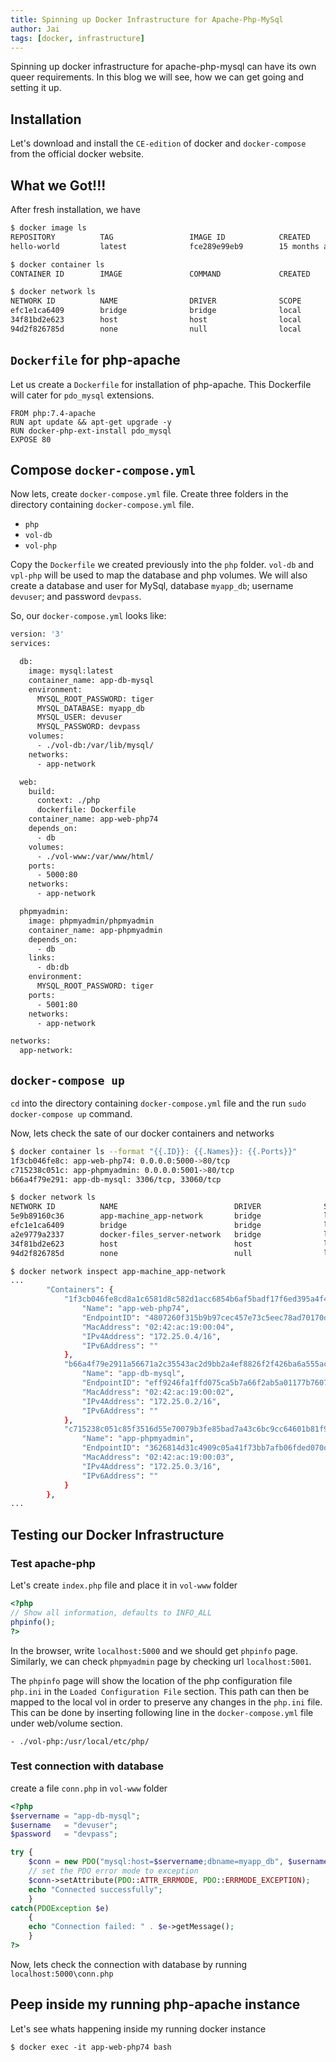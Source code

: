 ```yaml
---
title: Spinning up Docker Infrastructure for Apache-Php-MySql
author: Jai
tags: [docker, infrastructure]
---
```


Spinning up docker infrastructure for apache-php-mysql can have its own queer requirements. In this blog we will see, how we can get going and setting it up.

## Installation
Let's download and install the `CE-edition` of docker and `docker-compose` from the official docker website.

<!--truncate-->

## What we Got!!!
After fresh installation, we have
```bash
$ docker image ls
REPOSITORY          TAG                 IMAGE ID            CREATED             SIZE
hello-world         latest              fce289e99eb9        15 months ago       1.84kB

$ docker container ls
CONTAINER ID        IMAGE               COMMAND             CREATED             STATUS              PORTS               NAMES

$ docker network ls
NETWORK ID          NAME                DRIVER              SCOPE
efc1e1ca6409        bridge              bridge              local
34f81bd2e623        host                host                local
94d2f826785d        none                null                local
```
## `Dockerfile` for php-apache
Let us create a `Dockerfile` for installation of php-apache. This Dockerfile will cater for `pdo_mysql` extensions.
```
FROM php:7.4-apache
RUN apt update && apt-get upgrade -y
RUN docker-php-ext-install pdo_mysql
EXPOSE 80
```
## Compose `docker-compose.yml`
Now lets, create `docker-compose.yml` file. Create three folders in the directory containing `docker-compose.yml` file.

* `php`
* `vol-db`
* `vol-php`

Copy the `Dockerfile` we created previously into the `php` folder. `vol-db` and `vpl-php` will be used to map the database and php volumes. We will also create a database and user for MySql, database `myapp_db`; username `devuser`; and password `devpass`.

So, our `docker-compose.yml` looks like:
```bash
version: '3'
services:

  db:
    image: mysql:latest
    container_name: app-db-mysql
    environment:
      MYSQL_ROOT_PASSWORD: tiger
      MYSQL_DATABASE: myapp_db
      MYSQL_USER: devuser
      MYSQL_PASSWORD: devpass
    volumes:
      - ./vol-db:/var/lib/mysql/
    networks:
      - app-network

  web:
    build:    
      context: ./php
      dockerfile: Dockerfile
    container_name: app-web-php74
    depends_on:
      - db
    volumes:
      - ./vol-www:/var/www/html/
    ports:
      - 5000:80
    networks:
      - app-network

  phpmyadmin:
    image: phpmyadmin/phpmyadmin
    container_name: app-phpmyadmin
    depends_on:
      - db    
    links: 
      - db:db    
    environment:      
      MYSQL_ROOT_PASSWORD: tiger 
    ports:
      - 5001:80
    networks:
      - app-network

networks:
  app-network:

```
## `docker-compose up`

`cd` into the directory containing `docker-compose.yml` file and the run `sudo docker-compose up` command. 

Now, lets check the sate of our docker containers and networks
```bash
$ docker container ls --format "{{.ID}}: {{.Names}}: {{.Ports}}"
1f3cb046fe8c: app-web-php74: 0.0.0.0:5000->80/tcp
c715238c051c: app-phpmyadmin: 0.0.0.0:5001->80/tcp
b66a4f79e291: app-db-mysql: 3306/tcp, 33060/tcp

$ docker network ls 
NETWORK ID          NAME                          DRIVER              SCOPE
5e9b89160c36        app-machine_app-network       bridge              local
efc1e1ca6409        bridge                        bridge              local
a2e9779a2337        docker-files_server-network   bridge              local
34f81bd2e623        host                          host                local
94d2f826785d        none                          null                local
```
```bash
$ docker network inspect app-machine_app-network 
...
        "Containers": {
            "1f3cb046fe8cd8a1c6581d8c582d1acc6854b6af5badf17f6ed395a4f4acd934": {
                "Name": "app-web-php74",
                "EndpointID": "4807260f315b9b97cec457e73c5eec78ad70170d0e7b4e34fd30c57448b96e8f",
                "MacAddress": "02:42:ac:19:00:04",
                "IPv4Address": "172.25.0.4/16",
                "IPv6Address": ""
            },
            "b66a4f79e2911a56671a2c35543ac2d9bb2a4ef8826f2f426ba6a555ace46ff6": {
                "Name": "app-db-mysql",
                "EndpointID": "eff9246fa1ffd075ca5b7a66f2ab5a01177b7607a50b545a9814eda76b1e22e6",
                "MacAddress": "02:42:ac:19:00:02",
                "IPv4Address": "172.25.0.2/16",
                "IPv6Address": ""
            },
            "c715238c051c85f3516d55e70079b3fe85bad7a43c6bc9cc64601b81f9650f62": {
                "Name": "app-phpmyadmin",
                "EndpointID": "3626814d31c4909c05a41f73bb7afb06fded070d217c9ece38cf297e31626850",
                "MacAddress": "02:42:ac:19:00:03",
                "IPv4Address": "172.25.0.3/16",
                "IPv6Address": ""
            }
        },
...
```
## Testing our Docker Infrastructure
### Test apache-php
Let's create `index.php` file and place it in `vol-www` folder
```php
<?php
// Show all information, defaults to INFO_ALL
phpinfo();
?>
```
In the browser, write `localhost:5000` and we should get `phpinfo` page. Similarly, we can check `phpmyadmin` page by checking url `localhost:5001`.

The `phpinfo` page will show the location of the php configuration file `php.ini` in the `Loaded Configuration File` section. This path can then be mapped to the local vol in order to preserve any changes in the `php.ini` file. This can be done by inserting following line in the `docker-compose.yml` file under web/volume section.
```
- ./vol-php:/usr/local/etc/php/

```
### Test connection with database
create a file `conn.php` in `vol-www` folder
```php
<?php
$servername = "app-db-mysql";
$username   = "devuser";
$password   = "devpass";

try {
    $conn = new PDO("mysql:host=$servername;dbname=myapp_db", $username, $password);
    // set the PDO error mode to exception
    $conn->setAttribute(PDO::ATTR_ERRMODE, PDO::ERRMODE_EXCEPTION);
    echo "Connected successfully";
    }
catch(PDOException $e)
    {
    echo "Connection failed: " . $e->getMessage();
    }
?>
```
Now, lets check the connection with database by running `localhost:5000\conn.php`

## Peep inside my running php-apache instance
Let's see whats happening inside my running docker instance
```
$ docker exec -it app-web-php74 bash
```



 
